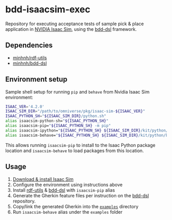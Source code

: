 # bdd-isaacsim-exec

Repository for executing acceptance tests of sample pick & place application in [NVIDIA Isaac Sim](https://developer.nvidia.com/isaac/sim),
using the [bdd-dsl](https://github.com/minhnh/bdd-dsl) framework.

## Dependencies

- [minhnh/rdf-utils](https://github.com/minhnh/rdf-utils)
- [minhnh/bdd-dsl](https://github.com/minhnh/bdd-dsl)

## Environment setup

Sample shell setup for running `pip` and `behave` from Nvidia Isaac Sim environment:

```sh
ISAAC_VER='4.2.0'
ISAAC_SIM_DIR="/path/to/omniverse/pkg/isaac-sim-${ISAAC_VER}"
ISAAC_PYTHON_SH="${ISAAC_SIM_DIR}/python.sh"
alias isaacsim-python-sh="${ISAAC_PYTHON_SH}"
alias isaacsim-pip="${ISAAC_PYTHON_SH} -m pip"
alias isaacsim-ipython="${ISAAC_PYTHON_SH} ${ISAAC_SIM_DIR}/kit/python/bin/ipython"
alias isaacsim-behave="${ISAAC_PYTHON_SH} ${ISAAC_SIM_DIR}/kit/python/bin/behave"
```

This allows running `isaacsim-pip` to install to the Isaac Python package
location and `isaacsim-behave` to load packages from this location.

## Usage

1. [Download & install Isaac Sim](https://docs.isaacsim.omniverse.nvidia.com/latest/installation/download.html)
2. Configure the environment using instructions above
3. Install [rdf-utils](https://github.com/minhnh/rdf-utils) & [bdd-dsl](https://github.com/minhnh/bdd-dsl) with `isaacsim-pip` alias
4. Generate the Gherkin feature files per instruction on the [bdd-dsl](https://github.com/minhnh/bdd-dsl) repository.
5. Copy/link the generated Gherkin into the [`examples`](./examples) directory
6. Run `isaacsim-behave` alias under the `examples` folder
